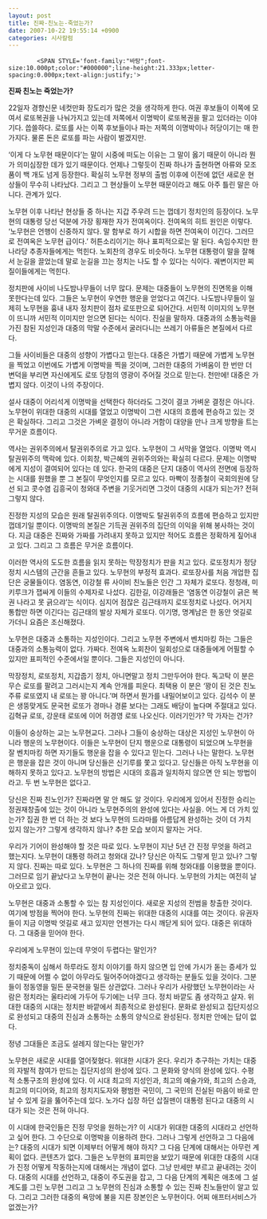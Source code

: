```yaml
---
layout: post
title: 진짜-친노는-죽었는가?
date: 2007-10-22 19:55:14 +0900
categories: 시사칼럼
---
```

			
           
			
   
			
           
           
			
   
			
           
            
           
			
   
			
           
           
			
   
			
           
            
            
            <SPAN STYLE='font-family:"바탕";font-size:10.000pt;color:"#000000";line-height:21.333px;letter-spacing:0.000px;text-align:justify;'> 

<p>
  <b>진짜 친노는 죽었는가?</b>
</p>

<p>
  22일자 경향신문 네컷만화 장도리가 많은 것을 생각하게 한다. 여권 후보들이 이쪽에 모여서 로또복권을 나눠가지고 있는데 저쪽에서 이명박이 로또복권을 팔고 있더라는 이야기다. 씁쓸하다. 로또를 사는 이쪽 후보들이나 파는 저쪽의 이명박이나 허당이기는 매 한가지다. 물론 돈은 로또를 파는 사람이 벌겠지만.
</p>

<p>
  ‘이게 다 노무현 때문이다’는 말이 시중에 떠도는 이유는 그 말이 옳기 때문이 아니라 뭔가 의미심장한 데가 있기 때문이다. 언제나 그렇듯이 진짜 하나가 출현하면 아류와 모조품이 백 개도 넘게 등장한다. 확실히 노무현 정부의 출범 이후에 이전에 없던 새로운 현상들이 무수히 나타났다. 그리고 그 현상들이 노무현 때문이라고 해도 아주 틀린 말은 아니다. 관계가 있다.
</p>

<p>
  노무현 이후 나타난 현상들 중 하나는 지갑 주우려 드는 껍데기 정치인의 등장이다. 노무현의 대통령 당선 덕분에 가장 횡재한 자가 전여옥이다. 전여옥의 히트 원인은 이렇다. ‘노무현은 언행이 신중하지 않다. 말 함부로 하기 시합을 하면 전여옥이 이긴다. 그러므로 전여옥은 노무현 급이다.’ 허튼소리이기는 하나 표피적으로는 말 된다. 속임수지만 한나라당 추종자들에게는 먹힌다. 노회찬의 경우도 비슷하다. 노무현 대통령이 말을 잘해서 눈길을 끌었는데 말로 눈길을 끄는 정치는 나도 할 수 있다는 식이다. 궤변이지만 찌질이들에게는 먹힌다.
</p>

<p>
  정치판에 사이비 나도밤나무들이 너무 많다. 문제는 대중들이 노무현의 진면목을 이해 못한다는데 있다. 그들은 노무현이 우연한 행운을 얻었다고 여긴다. 나도밤나무들이 일제히 노무현을 흉내 내자 정치판이 점차 로또판으로 되어간다. 서민적 이미지의 노무현이 뜨니까 서민적 이미지만 얻으면 된다는 식이다. 진실을 말하자. 대중과의 소통능력을 가진 참된 지성인과 대중의 막말 수준에서 굴러다니는 쓰레기 아류들은 본질에서 다르다.
</p>

<p>
  그들 사이비들은 대중의 성향이 가볍다고 믿는다. 대중은 가볍기 때문에 가볍게 노무현을 찍었고 이번에도 가볍게 이명박을 찍을 것이며, 그러한 대중의 가벼움이 한 번만 더 변덕을 부리면 자신에게도 로또 당첨의 영광이 주어질 것으로 믿는다. 천만에! 대중은 가볍지 않다. 이것이 나의 주장이다.
</p>

<p>
  설사 대중이 어리석게 이명박을 선택한다 하더라도 그것이 결코 가벼운 결정은 아니다. 노무현이 위대한 대중의 시대를 열었고 이명박이 그런 시대의 흐름에 편승하고 있는 것은 확실하다. 그리고 그것은 가벼운 결정이 아니라 거함이 대양을 만나 크게 방향을 트는 무거운 흐름이다.
</p>

<p>
  역사는 권위주의에서 탈권위주의로 가고 있다. 노무현이 그 서막을 열었다. 이명박 역시 탈권위주의 맥락에 있다. 이회창, 박근혜의 권위주의와는 확실히 다르다. 문제는 이명박에게 지성이 결여되어 있다는 데 있다. 한국의 대중은 단지 대중이 역사의 전면에 등장하는 시대를 원했을 뿐 그 본질이 무엇인지를 모르고 있다. 마빡이 정종철이 국회의원에 당선 되고 콧수염 김흥국이 청와대 주변을 기웃거리면 그것이 대중의 시대가 되는가? 전혀 그렇지 않다.
</p>

<p>
  진정한 지성의 모습은 원래 탈권위주의다. 이명박도 탈권위주의 흐름에 편승하고 있지만 껍데기일 뿐이다. 이명박의 본질은 기득권 권위주의 집단의 이익을 위해 봉사하는 것이다. 지금 대중은 진짜와 가짜를 가려내지 못하고 있지만 적어도 흐름은 정확하게 짚어내고 있다. 그리고 그 흐름은 무거운 흐름이다.
</p>

<p>
  이러한 역사의 도도한 흐름을 읽지 못하는 막장정치가 판을 치고 있다. 로또정치가 정당정치 시스템의 근간을 흔들고 있다. 노무현의 부정적 효과다. 로또장사를 처음 개업한 집단은 궁물들이다. 염동연, 이강철 류 사이비 친노들은 인간 그 자체가 로또다. 정청래, 미키루크가 잽싸게 이들의 수제자로 나섰다. 김한길, 이강래들은 ‘염동연 이강철이 긁은 복권 나라고 못 긁으랴’는 식이다. 심지어 점잖은 김근태까지 로또정치로 나섰다. 어거지 통합만 하면 이긴다는 김근태의 발상 자체가 로또다. 이기명, 명계남은 한 동안 엇길로 가더니 요즘은 조신해졌다.
</p>

<p>
  노무현은 대중과 소통하는 지성인이다. 그리고 노무현 주변에서 벤치마킹 하는 그들은 대중과의 소통능력이 없다. 가짜다. 전여옥 노회찬이 일회성으로 대중들에게 어필할 수 있지만 표피적인 수준에서일 뿐이다. 그들은 지성인이 아니다.
</p>

<p>
  막장정치, 로또정치, 지갑줍기 정치, 아니면말고 정치 그만두어야 한다. 독고탁 이 분은 무슨 로또를 팔려고 그러시는지 계속 안개를 피운다. 최택용 이 분은 ‘꽝이 된 것은 친노주류 로또였지 내 로또는 꽝 아니다.’며 하면서 뭔가를 내밀어보이고 있다. 김석수 이 분은 생뚱맞게도 문국현 로또가 경마나 경륜 보다는 그래도 배당이 높다며 주절대고 있다. 김혁규 로또, 강운태 로또에 이어 허경영 로또 나오신다. 이러기인가? 막 가자는 건가?
</p>

<p>
  이들이 숭상하는 교는 노무현교다. 그러나 그들이 숭상하는 대상은 지성인 노무현이 아니라 행운의 노무현이다. 이들은 노무현이 단지 행운으로 대통령이 되었으며 노무현을 잘 벤치마킹 하면 자기들도 행운을 잡을 수 있다고 믿는다. 그러나 나는 말한다. 노무현은 행운을 잡은 것이 아니며 당신들은 신기루를 쫓고 있다고. 당신들은 아직 노무현을 이해하지 못하고 있다고. 노무현의 방법은 시대의 호흡과 일치하지 않으면 안 되는 방법이라고. 두 번 노무현은 없다고.
</p>

<p>
  당신은 진짜 친노인가? 진짜라면 말 안 해도 알 것이다. 우리에게 있어서 진정한 승리는 정권재창출에 있는 것이 아니라 노무현주의의 완성에 있다는 사실을. 어느 게 더 가치 있는가? 집권 한 번 더 하는 것 보다 노무현의 드라마를 아름답게 완성하는 것이 더 가치 있지 않는가? 그렇게 생각하지 않나? 추한 모습 보이지 말자는 거다.
</p>

<p>
  우리가 기어이 완성해야 할 것은 따로 있다. 노무현이 지난 5년 간 진정 무엇을 하려고 했는지다. 노무현이 대통령 하려고 청와대 갔나? 당신은 아직도 그렇게 믿고 있나? 그렇지 않다. 진짜는 따로 있다. 노무현은 그 하나의 진짜를 위해 청와대를 이용했을 뿐이다. 그러므로 임기 끝났다고 노무현이 끝나는 것은 전혀 아니다. 노무현의 가치는 여전히 날아오르고 있다.
</p>

<p>
  노무현은 대중과 소통할 수 있는 참 지성인이다. 새로운 지성의 전범을 창출한 것이다. 여기에 방점을 찍어야 한다. 노무현의 진짜는 위대한 대중의 시대를 여는 것이다. 유권자들이 지금 이명박 엇길로 새고 있지만 언젠가는 다시 깨닫게 되어 있다. 대중은 위대하다. 그 대중을 믿어야 한다.
</p>

<p>
  우리에게 노무현이 있는데 무엇이 두렵다는 말인가?
</p>

<p>
  정치중독이 심해서 하루라도 정치 이야기를 하지 않으면 입 안에 가시가 돋는 증세가 있기 때문에 어쩔 수 없이 아무라도 밀어주어야겠다고 생각하는 분들도 있을 것이다. 그분들이 정동영을 밀든 문국현을 밀든 상관없다. 그러나 우리가 사랑했던 노무현이라는 사람은 정치라는 울타리에 가두어 두기에는 너무 크다. 정치 바깥도 좀 생각하고 살자. 위대한 대중의 시대는 정치판 바깥에서 최종적으로 완성된다. 문화로 완성되고 집단지성으로 완성되고 대중의 진심과 소통하는 소통의 양식으로 완성된다. 정치판 안에는 답이 없다.
</p>

<p>
  정녕 그대들은 조금도 설레지 않는다는 말인가?
</p>

<p>
  노무현은 새로운 시대를 열어젖혔다. 위대한 시대가 온다. 우리가 추구하는 가치는 대중의 자발적 참여가 만드는 집단지성의 완성에 있다. 그 문화와 양식의 완성에 있다. 수평적 소통구조의 완성에 있다. 이 시대 최고의 지성인과, 최고의 예술가와, 최고의 스승과, 최고의 미디어와, 최고의 정치지도자와 평범한 국민이, 그 국민의 진실된 마음이 바로 만날 수 있게 길을 뚫어주는데 있다. 노가다 십장 하던 삽질맨이 대통령 된다고 대중의 시대가 되는 것은 전혀 아니다.
</p>

<p>
  이 시대에 한국인들은 진정 무엇을 원하는가? 이 시대가 위대한 대중의 시대라고 선언하고 싶어 한다. 그 수단으로 이명박을 이용하려 한다. 그러나 그렇게 선언하고 그 다음에는? 대중의 시대가 되면 이제부터 어떻게 해야 하지? 그 다음 단계에 대해서는 아무런 계획이 없다. 콘텐츠가 없다. 그들은 노무현의 표피만을 보았기 때문에 위대한 대중의 시대가 진정 어떻게 작동하는지에 대해서는 개념이 없다. 그냥 만세만 부르고 끝내려는 것이다. 대중의 시대를 선언하고, 대중이 주도권을 잡고, 그 다음 단계의 계획은 애초에 그 설계도를 그린 노무현 그리고 그 노무현의 진심과 소통할 수 있는 진짜 친노들만이 알고 있다. 그리고 그러한 대중의 욕망에 불을 지른 장본인은 노무현이다. 어찌 애프터서비스가 없겠는가?
</p>

<p>
</p>